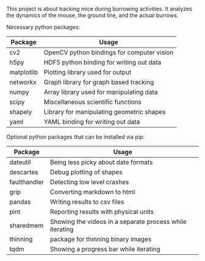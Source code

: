 This project is about tracking mice during burrowing activities. It analyzes
the dynamics of the mouse, the ground line, and the actual burrows.


Necessary python packages:

Package     | Usage                                      
------------|-------------------------------------------
cv2         | OpenCV python bindings for computer vision 
h5py        | HDF5 python binding for writing out data    
matplotlib  | Plotting library used for output           
networkx    | Graph library for graph based tracking
numpy       | Array library used for manipulating data
scipy       | Miscellaneous scientific functions
shapely     | Library for manipulating geometric shapes
yaml        | YAML binding for writing out data


Optional python packages that can be installed via pip:

Package      | Usage                                      
-------------|-------------------------------------------
dateutil     | Being less picky about date formats
descartes    | Debug plotting of shapes
faulthandler | Detecting low level crashes
grip         | Converting markdown to html 
pandas       | Writing results to csv files
pint         | Reporting results with physical units
sharedmem    | Showing the videos in a separate process while iterating
thinning     | package for thinning binary images
tqdm         | Showing a progress bar while iterating
